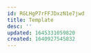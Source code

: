 ```yaml
---
id: RGLHgP7rFFJDxzN1e7jwd
title: Template
desc: ''
updated: 1645331059820
created: 1640927545832
---
```


